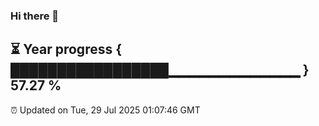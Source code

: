 ### Hi there 👋
⏳ Year progress { █████████████████▁▁▁▁▁▁▁▁▁▁▁▁▁ } 57.27 %
---
⏰ Updated on Tue, 29 Jul 2025 01:07:46 GMT

